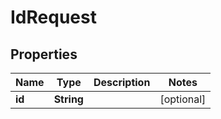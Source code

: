 

# IdRequest


## Properties

| Name | Type | Description | Notes |
|------------ | ------------- | ------------- | -------------|
|**id** | **String** |  |  [optional] |



